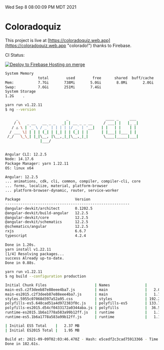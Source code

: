 Wed Sep  8 08:00:09 PM MDT 2021

# Coloradoquiz


This project is live at [https://coloradoquiz.web.app](https://coloradoquiz.web.app "colorado!") thanks to Firebase.

CI Status: 

[![Deploy to Firebase Hosting on merge](https://github.com/teamkushal/coloradoquiz/actions/workflows/firebase-hosting-merge.yml/badge.svg)](https://github.com/teamkushal/coloradoquiz/actions/workflows/firebase-hosting-merge.yml)

```bash
System Memory
               total        used        free      shared  buff/cache   available
Mem:           7.7Gi       738Mi       5.0Gi       8.0Mi       2.0Gi       6.5Gi
Swap:          7.6Gi       251Mi       7.4Gi
System Storage
1.2G	.
```
```bash
yarn run v1.22.11
$ ng --version

     _                      _                 ____ _     ___
    / \   _ __   __ _ _   _| | __ _ _ __     / ___| |   |_ _|
   / △ \ | '_ \ / _` | | | | |/ _` | '__|   | |   | |    | |
  / ___ \| | | | (_| | |_| | | (_| | |      | |___| |___ | |
 /_/   \_\_| |_|\__, |\__,_|_|\__,_|_|       \____|_____|___|
                |___/
    

Angular CLI: 12.2.5
Node: 14.17.6
Package Manager: yarn 1.22.11
OS: linux x64

Angular: 12.2.5
... animations, cdk, cli, common, compiler, compiler-cli, core
... forms, localize, material, platform-browser
... platform-browser-dynamic, router, service-worker

Package                         Version
---------------------------------------------------------
@angular-devkit/architect       0.1202.5
@angular-devkit/build-angular   12.2.5
@angular-devkit/core            12.2.5
@angular-devkit/schematics      12.2.5
@schematics/angular             12.2.5
rxjs                            6.6.7
typescript                      4.2.4
    
Done in 1.20s.
yarn install v1.22.11
[1/4] Resolving packages...
success Already up-to-date.
Done in 0.88s.
```
```bash
yarn run v1.22.11
$ ng build --configuration production

Initial Chunk Files                      | Names                |      Size
main-es5.c2f3deeb87e88eee4ba7.js         | main                 |   2.05 MB
main-es2015.c2f3deeb87e88eee4ba7.js      | main                 |   1.73 MB
styles.5955c07068d397a52a95.css          | styles               | 192.26 kB
polyfills-es5.648cad51a4d972383f0c.js    | polyfills-es5        | 133.75 kB
polyfills-es2015.d54cf0433172a0344aba.js | polyfills            |  36.55 kB
runtime-es2015.1b6a1778a583a99b12ff.js   | runtime              |   1.17 kB
runtime-es5.1b6a1778a583a99b12ff.js      | runtime              |   1.17 kB

| Initial ES5 Total    |   2.37 MB
| Initial ES2015 Total |   1.95 MB

Build at: 2021-09-09T02:03:46.470Z - Hash: e5cedf2c3cad75913366 - Time: 176491ms
Done in 182.61s.
```
